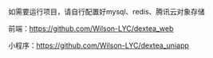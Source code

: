 如需要运行项目，请自行配置好mysql、redis、腾讯云对象存储

前端：https://github.com/Wilson-LYC/dextea_web

小程序：https://github.com/Wilson-LYC/dextea_uniapp
